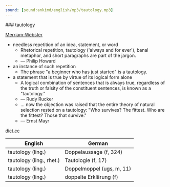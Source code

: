 ```yaml
---
sound: [sound:ankimd/english/mp3/tautology.mp3]
---
```


\### tautology

[Merriam-Webster](https://www.merriam-webster.com/dictionary/tautology)

- needless repetition of an idea, statement, or word
    - Rhetorical repetition, tautology ('always and for ever'), banal metaphor, and short paragraphs are part of the jargon.
    - — Philip Howard
- an instance of such repetition
    - The phrase "a beginner who has just started" is a tautology.
- a statement that is true by virtue of its logical form alone
    - A logical combination of sentences that is always true, regardless of the truth or falsity of the constituent sentences, is known as a "tautology."
    - — Rudy Rucker
    - … now the objection was raised that the entire theory of natural selection rested on a tautology: "Who survives? The fittest. Who are the fittest? Those that survive."
    - — Ernst Mayr

[dict.cc](https://www.dict.cc/tautology)

| English        | German       |
| -------------- | ------------ |
| tautology (ling.) | Doppelaussage (f, 324) |
| tautology (ling., rhet.) | Tautologie (f, 17) |
| tautology (ling.) | Doppelmoppel (ugs, m, 11) |
| tautology (ling.) | doppelte Erklärung (f) |

